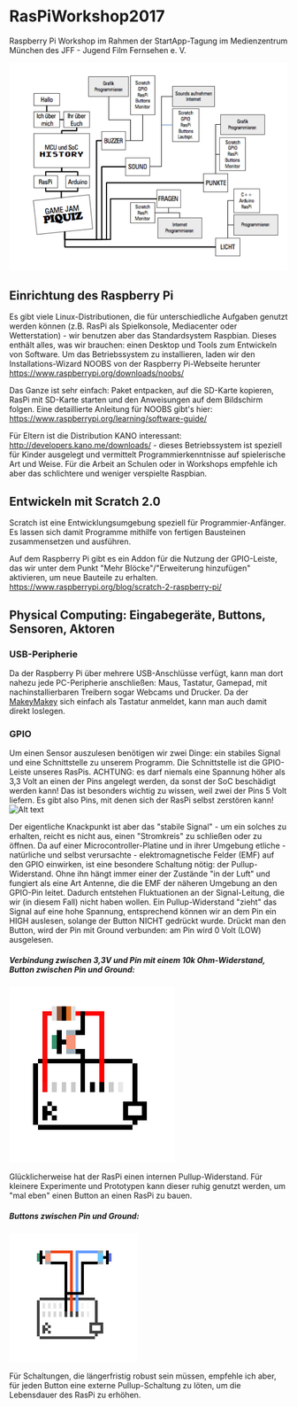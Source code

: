 # RasPiWorkshop2017
Raspberry Pi Workshop im Rahmen der StartApp-Tagung im Medienzentrum München des JFF - Jugend Film Fernsehen e. V.<br>

![Alt text](Slides/Overview.png?raw=true "Overview")

## Einrichtung des Raspberry Pi
Es gibt viele Linux-Distributionen, die für unterschiedliche Aufgaben genutzt werden können (z.B. RasPi als Spielkonsole, Mediacenter oder Wetterstation) - wir benutzen aber das Standardsystem Raspbian. Dieses enthält alles, was wir brauchen: einen Desktop und Tools zum Entwickeln von Software. Um das Betriebssystem zu installieren, laden wir den Installations-Wizard NOOBS von der Raspberry Pi-Webseite herunter https://www.raspberrypi.org/downloads/noobs/

Das Ganze ist sehr einfach: Paket entpacken, auf die SD-Karte kopieren, RasPi mit SD-Karte starten und den Anweisungen auf dem Bildschirm folgen. Eine detaillierte Anleitung für NOOBS gibt's hier: https://www.raspberrypi.org/learning/software-guide/

Für Eltern ist die Distribution KANO interessant: http://developers.kano.me/downloads/ - dieses Betriebssystem ist speziell für Kinder ausgelegt und vermittelt Programmierkenntnisse auf spielerische Art und Weise. Für die Arbeit an Schulen oder in Workshops empfehle ich aber das schlichtere und weniger verspielte Raspbian.


## Entwickeln mit Scratch 2.0
Scratch ist eine Entwicklungsumgebung speziell für Programmier-Anfänger. Es lassen sich damit Programme mithilfe von fertigen Bausteinen zusammensetzen und ausführen.

Auf dem Raspberry Pi gibt es ein Addon für die Nutzung der GPIO-Leiste, das wir unter dem Punkt "Mehr Blöcke"/"Erweiterung hinzufügen" aktivieren, um neue Bauteile zu erhalten.
https://www.raspberrypi.org/blog/scratch-2-raspberry-pi/

## Physical Computing: Eingabegeräte, Buttons, Sensoren, Aktoren

### USB-Peripherie
Da der Raspberry Pi über mehrere USB-Anschlüsse verfügt, kann man dort nahezu jede PC-Peripherie anschließen: Maus, Tastatur, Gamepad, mit nachinstallierbaren Treibern sogar Webcams und Drucker. Da der [MakeyMakey](https://www.makeymakey.com/) sich einfach als Tastatur anmeldet, kann man auch damit direkt loslegen.

### GPIO
Um einen Sensor auszulesen benötigen wir zwei Dinge: ein stabiles Signal und eine Schnittstelle zu unserem Programm. Die Schnittstelle ist die GPIO-Leiste unseres RasPis. ACHTUNG: es darf niemals eine Spannung höher als 3,3 Volt an einen der Pins angelegt werden, da sonst der SoC beschädigt werden kann! Das ist besonders wichtig zu wissen, weil zwei der Pins 5 Volt liefern. Es gibt also Pins, mit denen sich der RasPi selbst zerstören kann!
![Alt text](Slides/Raspipin.png?raw=true "Raspberry Pi GPIO pins")


Der eigentliche Knackpunkt ist aber das "stabile Signal" - um ein solches zu erhalten, reicht es nicht aus, einen "Stromkreis" zu schließen oder zu öffnen. Da auf einer Microcontroller-Platine und in ihrer Umgebung etliche - natürliche und selbst verursachte - elektromagnetische Felder (EMF) auf den GPIO einwirken, ist eine besondere Schaltung nötig: der Pullup-Widerstand. Ohne ihn hängt immer einer der Zustände "in der Luft" und fungiert als eine Art Antenne, die die EMF der näheren Umgebung an den GPIO-Pin leitet. Dadurch entstehen Fluktuationen an der Signal-Leitung, die wir (in diesem Fall) nicht haben wollen. Ein Pullup-Widerstand "zieht" das Signal auf eine hohe Spannung, entsprechend können wir an dem Pin ein HIGH auslesen, solange der Button NICHT gedrückt wurde. Drückt man den Button, wird der Pin mit Ground verbunden: am Pin wird 0 Volt (LOW) ausgelesen.

##### Verbindung zwischen 3,3V und Pin mit einem 10k Ohm-Widerstand, Button zwischen Pin und Ground:
![Alt text](Slides/Pullup1.png?raw=true "Pullup 1")

Glücklicherweise hat der RasPi einen internen Pullup-Widerstand. Für kleinere Experimente und Prototypen kann dieser ruhig genutzt werden, um "mal eben" einen Button an einen RasPi zu bauen. 

##### Buttons zwischen Pin und Ground:
![Alt text](Slides/Pullup2.png?raw=true "Pullup 2")

Für Schaltungen, die längerfristig robust sein müssen, empfehle ich aber, für jeden Button eine externe Pullup-Schaltung zu löten, um die Lebensdauer des RasPi zu erhöhen. 

